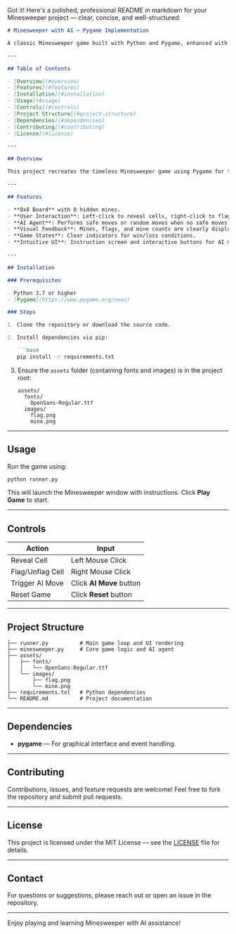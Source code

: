 Got it! Here's a polished, professional README in markdown for your Minesweeper project — clear, concise, and well-structured:

````markdown
# Minesweeper with AI — Pygame Implementation

A classic Minesweeper game built with Python and Pygame, enhanced with an AI agent that assists with gameplay by suggesting and making moves. 

---

## Table of Contents

- [Overview](#overview)  
- [Features](#features)  
- [Installation](#installation)  
- [Usage](#usage)  
- [Controls](#controls)  
- [Project Structure](#project-structure)  
- [Dependencies](#dependencies)  
- [Contributing](#contributing)  
- [License](#license)  

---

## Overview

This project recreates the timeless Minesweeper game using Pygame for the GUI and Python for the core logic. The game supports both manual user interaction and AI-driven moves, offering an engaging and educational experience in AI-assisted gameplay.

---

## Features

- **8x8 Board** with 8 hidden mines.  
- **User Interaction**: Left-click to reveal cells, right-click to flag/unflag mines.  
- **AI Agent**: Performs safe moves or random moves when no safe moves are known.  
- **Visual Feedback**: Mines, flags, and mine counts are clearly displayed.  
- **Game States**: Clear indicators for win/loss conditions.  
- **Intuitive UI**: Instruction screen and interactive buttons for AI move and game reset.  

---

## Installation

### Prerequisites

- Python 3.7 or higher  
- [Pygame](https://www.pygame.org/news)

### Steps

1. Clone the repository or download the source code.

2. Install dependencies via pip:

   ```bash
   pip install -r requirements.txt
````

3. Ensure the `assets` folder (containing fonts and images) is in the project root:

   ```
   assets/
     fonts/
       OpenSans-Regular.ttf
     images/
       flag.png
       mine.png
   ```

---

## Usage

Run the game using:

```bash
python runner.py
```

This will launch the Minesweeper window with instructions. Click **Play Game** to start.

---

## Controls

| Action           | Input                    |
| ---------------- | ------------------------ |
| Reveal Cell      | Left Mouse Click         |
| Flag/Unflag Cell | Right Mouse Click        |
| Trigger AI Move  | Click **AI Move** button |
| Reset Game       | Click **Reset** button   |

---

## Project Structure

```
├── runner.py          # Main game loop and UI rendering
├── minesweeper.py     # Core game logic and AI agent
├── assets/
│   ├── fonts/
│   │   └── OpenSans-Regular.ttf
│   └── images/
│       ├── flag.png
│       └── mine.png
├── requirements.txt   # Python dependencies
└── README.md          # Project documentation
```

---

## Dependencies

* **pygame** — For graphical interface and event handling.

---

## Contributing

Contributions, issues, and feature requests are welcome! Feel free to fork the repository and submit pull requests.

---

## License

This project is licensed under the MIT License — see the [LICENSE](LICENSE) file for details.

---

## Contact

For questions or suggestions, please reach out or open an issue in the repository.

---

Enjoy playing and learning Minesweeper with AI assistance!

```
